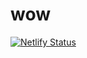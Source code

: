 # wow
[![Netlify Status](https://api.netlify.com/api/v1/badges/0d10d7fe-0c6c-4ffc-b6aa-ddbc0ef8141d/deploy-status)](https://app.netlify.com/sites/jbdigitales/deploys)
